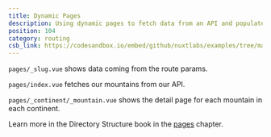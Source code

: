 ```yaml
---
title: Dynamic Pages
description: Using dynamic pages to fetch data from an API and populate those pages
position: 104
category: routing
csb_link: https://codesandbox.io/embed/github/nuxtlabs/examples/tree/master/routing/dynamic-pages?fontsize=14&hidenavigation=1&module=%2Fpages%2F_continent%2F_mountain.vue&theme=dark&view=editor
---
```


<example-intro></example-intro>

`pages/_slug.vue` shows data coming from the route params.

`pages/index.vue` fetches our mountains from our API.

`pages/_continent/_mountain.vue` shows the detail page for each mountain in each continent.

<base-alert type="next">

Learn more in the Directory Structure book in the [pages](/docs/2.x/directory-structure/pages) chapter.

</base-alert>

<code-sandbox :src="csb_link"></code-sandbox>

